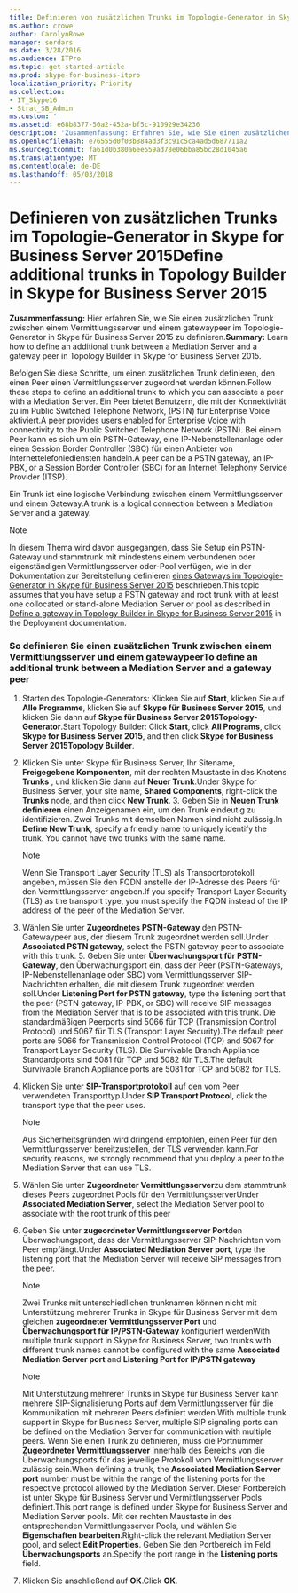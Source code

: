 ```yaml
---
title: Definieren von zusätzlichen Trunks im Topologie-Generator in Skype for Business Server 2015
ms.author: crowe
author: CarolynRowe
manager: serdars
ms.date: 3/28/2016
ms.audience: ITPro
ms.topic: get-started-article
ms.prod: skype-for-business-itpro
localization_priority: Priority
ms.collection:
- IT_Skype16
- Strat_SB_Admin
ms.custom: ''
ms.assetid: e68b8377-50a2-452a-bf5c-910929e34236
description: 'Zusammenfassung: Erfahren Sie, wie Sie einen zusätzlichen Trunk zwischen einem Vermittlungsserver und einem gatewaypeer im Topologie-Generator in Skype für Business Server 2015 definieren.'
ms.openlocfilehash: e76555d0f03b884ad3f3c91c5ca4ad5d687711a2
ms.sourcegitcommit: fa61d0b380a6ee559ad78e06bba85bc28d1045a6
ms.translationtype: MT
ms.contentlocale: de-DE
ms.lasthandoff: 05/03/2018
---
```

# <a name="define-additional-trunks-in-topology-builder-in-skype-for-business-server-2015"></a><span data-ttu-id="c872e-103">Definieren von zusätzlichen Trunks im Topologie-Generator in Skype for Business Server 2015</span><span class="sxs-lookup"><span data-stu-id="c872e-103">Define additional trunks in Topology Builder in Skype for Business Server 2015</span></span>
 
<span data-ttu-id="c872e-104">**Zusammenfassung:** Hier erfahren Sie, wie Sie einen zusätzlichen Trunk zwischen einem Vermittlungsserver und einem gatewaypeer im Topologie-Generator in Skype für Business Server 2015 zu definieren.</span><span class="sxs-lookup"><span data-stu-id="c872e-104">**Summary:** Learn how to define an additional trunk between a Mediation Server and a gateway peer in Topology Builder in Skype for Business Server 2015.</span></span>
  
<span data-ttu-id="c872e-105">Befolgen Sie diese Schritte, um einen zusätzlichen Trunk definieren, den einen Peer einen Vermittlungsserver zugeordnet werden können.</span><span class="sxs-lookup"><span data-stu-id="c872e-105">Follow these steps to define an additional trunk to which you can associate a peer with a Mediation Server.</span></span> <span data-ttu-id="c872e-106">Ein Peer bietet Benutzern, die mit der Konnektivität zu im Public Switched Telephone Network, (PSTN) für Enterprise Voice aktiviert.</span><span class="sxs-lookup"><span data-stu-id="c872e-106">A peer provides users enabled for Enterprise Voice with connectivity to the Public Switched Telephone Network (PSTN).</span></span> <span data-ttu-id="c872e-107">Bei einem Peer kann es sich um ein PSTN-Gateway, eine IP-Nebenstellenanlage oder einen Session Border Controller (SBC) für einen Anbieter von Internettelefoniediensten handeln.</span><span class="sxs-lookup"><span data-stu-id="c872e-107">A peer can be a PSTN gateway, an IP-PBX, or a Session Border Controller (SBC) for an Internet Telephony Service Provider (ITSP).</span></span>
  
<span data-ttu-id="c872e-108">Ein Trunk ist eine logische Verbindung zwischen einem Vermittlungsserver und einem Gateway.</span><span class="sxs-lookup"><span data-stu-id="c872e-108">A trunk is a logical connection between a Mediation Server and a gateway.</span></span>
  
> [!NOTE]
> <span data-ttu-id="c872e-109">In diesem Thema wird davon ausgegangen, dass Sie Setup ein PSTN-Gateway und stammtrunk mit mindestens einem verbundenen oder eigenständigen Vermittlungsserver oder-Pool verfügen, wie in der Dokumentation zur Bereitstellung definieren [eines Gateways im Topologie-Generator in Skype für Business Server 2015](define-a-gateway.md) beschrieben.</span><span class="sxs-lookup"><span data-stu-id="c872e-109">This topic assumes that you have setup a PSTN gateway and root trunk with at least one collocated or stand-alone Mediation Server or pool as described in [Define a gateway in Topology Builder in Skype for Business Server 2015](define-a-gateway.md) in the Deployment documentation.</span></span>
  
### <a name="to-define-an-additional-trunk-between-a-mediation-server-and-a-gateway-peer"></a><span data-ttu-id="c872e-110">So definieren Sie einen zusätzlichen Trunk zwischen einem Vermittlungsserver und einem gatewaypeer</span><span class="sxs-lookup"><span data-stu-id="c872e-110">To define an additional trunk between a Mediation Server and a gateway peer</span></span>

1. <span data-ttu-id="c872e-111">Starten des Topologie-Generators: Klicken Sie auf **Start**, klicken Sie auf **Alle Programme**, klicken Sie auf **Skype für Business Server 2015**, und klicken Sie dann auf **Skype für Business Server 2015Topology-Generator**.</span><span class="sxs-lookup"><span data-stu-id="c872e-111">Start Topology Builder: Click **Start**, click **All Programs**, click **Skype for Business Server 2015**, and then click **Skype for Business Server 2015Topology Builder**.</span></span>
    
2. <span data-ttu-id="c872e-112">Klicken Sie unter Skype für Business Server, Ihr Sitename, **Freigegebene Komponenten**, mit der rechten Maustaste in des Knotens **Trunks** , und klicken Sie dann auf **Neuer Trunk**.</span><span class="sxs-lookup"><span data-stu-id="c872e-112">Under Skype for Business Server, your site name, **Shared Components**, right-click the **Trunks** node, and then click **New Trunk**.</span></span>
    3. <span data-ttu-id="c872e-p102">Geben Sie in **Neuen Trunk definieren** einen Anzeigenamen ein, um den Trunk eindeutig zu identifizieren. Zwei Trunks mit demselben Namen sind nicht zulässig.</span><span class="sxs-lookup"><span data-stu-id="c872e-p102">In **Define New Trunk**, specify a friendly name to uniquely identify the trunk. You cannot have two trunks with the same name.</span></span>
    
    > [!NOTE]
    > <span data-ttu-id="c872e-115">Wenn Sie Transport Layer Security (TLS) als Transportprotokoll angeben, müssen Sie den FQDN anstelle der IP-Adresse des Peers für den Vermittlungsserver angeben.</span><span class="sxs-lookup"><span data-stu-id="c872e-115">If you specify Transport Layer Security (TLS) as the transport type, you must specify the FQDN instead of the IP address of the peer of the Mediation Server.</span></span> 
  
4. <span data-ttu-id="c872e-116">Wählen Sie unter **Zugeordnetes PSTN-Gateway** den PSTN-Gatewaypeer aus, der diesem Trunk zugeordnet werden soll.</span><span class="sxs-lookup"><span data-stu-id="c872e-116">Under **Associated PSTN gateway**, select the PSTN gateway peer to associate with this trunk.</span></span>
    5. <span data-ttu-id="c872e-117">Geben Sie unter **Überwachungsport für PSTN-Gateway**, den Überwachungsport ein, dass der Peer (PSTN-Gateways, IP-Nebenstellenanlage oder SBC) vom Vermittlungsserver SIP-Nachrichten erhalten, die mit diesem Trunk zugeordnet werden soll.</span><span class="sxs-lookup"><span data-stu-id="c872e-117">Under **Listening Port for PSTN gateway**, type the listening port that the peer (PSTN gateway, IP-PBX, or SBC) will receive SIP messages from the Mediation Server that is to be associated with this trunk.</span></span> <span data-ttu-id="c872e-118">Die standardmäßigen Peerports sind 5066 für TCP (Transmission Control Protocol) und 5067 für TLS (Transport Layer Security).</span><span class="sxs-lookup"><span data-stu-id="c872e-118">The default peer ports are 5066 for Transmission Control Protocol (TCP) and 5067 for Transport Layer Security (TLS).</span></span> <span data-ttu-id="c872e-119">Die Survivable Branch Appliance Standardports sind 5081 für TCP und 5082 für TLS.</span><span class="sxs-lookup"><span data-stu-id="c872e-119">The default Survivable Branch Appliance ports are 5081 for TCP and 5082 for TLS.</span></span>
    
6. <span data-ttu-id="c872e-120">Klicken Sie unter **SIP-Transportprotokoll** auf den vom Peer verwendeten Transporttyp.</span><span class="sxs-lookup"><span data-stu-id="c872e-120">Under **SIP Transport Protocol**, click the transport type that the peer uses.</span></span>
    
    > [!NOTE]
    > <span data-ttu-id="c872e-121">Aus Sicherheitsgründen wird dringend empfohlen, einen Peer für den Vermittlungsserver bereitzustellen, der TLS verwenden kann.</span><span class="sxs-lookup"><span data-stu-id="c872e-121">For security reasons, we strongly recommend that you deploy a peer to the Mediation Server that can use TLS.</span></span> 
  
7. <span data-ttu-id="c872e-122">Wählen Sie unter **Zugeordneter Vermittlungsserver**zu dem stammtrunk dieses Peers zugeordnet Pools für den Vermittlungsserver</span><span class="sxs-lookup"><span data-stu-id="c872e-122">Under **Associated Mediation Server**, select the Mediation Server pool to associate with the root trunk of this peer</span></span>
    
8. <span data-ttu-id="c872e-123">Geben Sie unter **zugeordneter Vermittlungsserver Port**den Überwachungsport, dass der Vermittlungsserver SIP-Nachrichten vom Peer empfängt.</span><span class="sxs-lookup"><span data-stu-id="c872e-123">Under **Associated Mediation Server port**, type the listening port that the Mediation Server will receive SIP messages from the peer.</span></span>
    
    > [!NOTE]
    > <span data-ttu-id="c872e-124">Zwei Trunks mit unterschiedlichen trunknamen können nicht mit Unterstützung mehrerer Trunks in Skype für Business Server mit dem gleichen **zugeordneter Vermittlungsserver Port** und **Überwachungsport für IP/PSTN-Gateway** konfiguriert werden</span><span class="sxs-lookup"><span data-stu-id="c872e-124">With multiple trunk support in Skype for Business Server, two trunks with different trunk names cannot be configured with the same **Associated Mediation Server port** and **Listening Port for IP/PSTN gateway**</span></span>
  
    > [!NOTE]
    > <span data-ttu-id="c872e-125">Mit Unterstützung mehrerer Trunks in Skype für Business Server kann mehrere SIP-Signalisierung Ports auf dem Vermittlungsserver für die Kommunikation mit mehreren Peers definiert werden.</span><span class="sxs-lookup"><span data-stu-id="c872e-125">With multiple trunk support in Skype for Business Server, multiple SIP signaling ports can be defined on the Mediation Server for communication with multiple peers.</span></span> <span data-ttu-id="c872e-126">Wenn Sie einen Trunk zu definieren, muss die Portnummer **Zugeordneter Vermittlungsserver** innerhalb des Bereichs von die Überwachungsports für das jeweilige Protokoll vom Vermittlungsserver zulässig sein.</span><span class="sxs-lookup"><span data-stu-id="c872e-126">When defining a trunk, the **Associated Mediation Server port** number must be within the range of the listening ports for the respective protocol allowed by the Mediation Server.</span></span> <span data-ttu-id="c872e-127">Dieser Portbereich ist unter Skype für Business Server und Vermittlungsserver Pools definiert.</span><span class="sxs-lookup"><span data-stu-id="c872e-127">This port range is defined under Skype for Business Server and Mediation Server pools.</span></span> <span data-ttu-id="c872e-128">Mit der rechten Maustaste in des entsprechenden Vermittlungsserver Pools, und wählen Sie **Eigenschaften bearbeiten**.</span><span class="sxs-lookup"><span data-stu-id="c872e-128">Right-click the relevant Mediation Server pool, and select **Edit Properties**.</span></span> <span data-ttu-id="c872e-129">Geben Sie den Portbereich im Feld **Überwachungsports** an.</span><span class="sxs-lookup"><span data-stu-id="c872e-129">Specify the port range in the **Listening ports** field.</span></span>
  
9. <span data-ttu-id="c872e-130">Klicken Sie anschließend auf **OK**.</span><span class="sxs-lookup"><span data-stu-id="c872e-130">Click **OK**.</span></span> 
    

